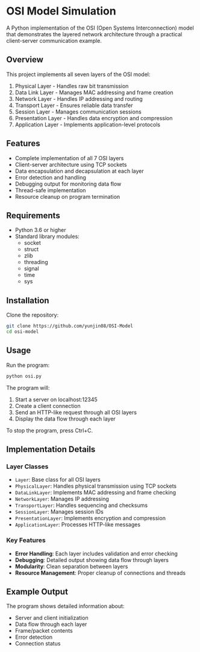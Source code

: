 # OSI Model Simulation

A Python implementation of the OSI (Open Systems Interconnection) model that demonstrates the layered network architecture through a practical client-server communication example.

## Overview

This project implements all seven layers of the OSI model:
1. Physical Layer - Handles raw bit transmission
2. Data Link Layer - Manages MAC addressing and frame creation
3. Network Layer - Handles IP addressing and routing
4. Transport Layer - Ensures reliable data transfer
5. Session Layer - Manages communication sessions
6. Presentation Layer - Handles data encryption and compression
7. Application Layer - Implements application-level protocols

## Features

- Complete implementation of all 7 OSI layers
- Client-server architecture using TCP sockets
- Data encapsulation and decapsulation at each layer
- Error detection and handling
- Debugging output for monitoring data flow
- Thread-safe implementation
- Resource cleanup on program termination

## Requirements

- Python 3.6 or higher
- Standard library modules:
  - socket
  - struct
  - zlib
  - threading
  - signal
  - time
  - sys

## Installation

Clone the repository:
```bash
git clone https://github.com/yunjin08/OSI-Model
cd osi-model
```

## Usage

Run the program:
```bash
python osi.py
```

The program will:
1. Start a server on localhost:12345
2. Create a client connection
3. Send an HTTP-like request through all OSI layers
4. Display the data flow through each layer

To stop the program, press Ctrl+C.

## Implementation Details

### Layer Classes

- `Layer`: Base class for all OSI layers
- `PhysicalLayer`: Handles physical transmission using TCP sockets
- `DataLinkLayer`: Implements MAC addressing and frame checking
- `NetworkLayer`: Manages IP addressing
- `TransportLayer`: Handles sequencing and checksums
- `SessionLayer`: Manages session IDs
- `PresentationLayer`: Implements encryption and compression
- `ApplicationLayer`: Processes HTTP-like messages

### Key Features

- **Error Handling**: Each layer includes validation and error checking
- **Debugging**: Detailed output showing data flow through layers
- **Modularity**: Clean separation between layers
- **Resource Management**: Proper cleanup of connections and threads

## Example Output

The program shows detailed information about:
- Server and client initialization
- Data flow through each layer
- Frame/packet contents
- Error detection
- Connection status

